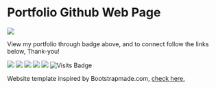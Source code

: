 # Portfolio Github Web Page

[<img src ="https://img.shields.io/badge/Website-pk-%23.svg?&style=for-the-badge&logo=&logoColor=white%22">](https://pr2tik1.github.io/) 

View my portfolio through badge above, and to connect follow the links below, Thank-you!

[<img src="https://img.shields.io/badge/twitter-%231DA1F2.svg?&style=for-the-badge&logo=twitter&logoColor=white" />](https://twitter.com/Pratikpkb) [<img src="https://img.shields.io/badge/medium-%2312100E.svg?&style=for-the-badge&logo=medium&logoColor=white" />](https://medium.com/@pratikbaitha04)  [<img src="https://img.shields.io/badge/linkedin-%230077B5.svg?&style=for-the-badge&logo=linkedin&logoColor=white" />](https://www.linkedin.com/in/pratik-kumar04/) [<img src = "https://img.shields.io/badge/instagram-%23E4405F.svg?&style=for-the-badge&logo=instagram&logoColor=white">](https://www.instagram.com/pratikkumar04/) [<img src = "https://img.shields.io/badge/facebook-%231877F2.svg?&style=for-the-badge&logo=facebook&logoColor=white">](https://www.facebook.com/pr2tik1)  ![Visits Badge](https://badges.pufler.dev/visits/pr2tik1/pr2tik1.github.io?style=for-the-badge ) 

Website template inspired by Bootstrapmade.com, [check here.](https://bootstrapmade.com/iportfolio-bootstrap-portfolio-websites-template/)
